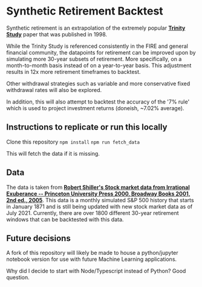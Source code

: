 # Synthetic Retirement Backtest

Synthetic retirement is an extrapolation of the extremely popular [**Trinity Study**](https://en.wikipedia.org/wiki/Trinity_study) paper that was published in 1998.

While the Trinity Study is referenced consistently in the FIRE and general financial community, the datapoints for retirement can be improved upon by simulating more 30-year subsets of retirement. More specifically, on a month-to-month basis instead of on a year-to-year basis. This adjustment results in 12x more retirement timeframes to backtest.

Other withdrawal strategies such as variable and more conservative fixed withdrawal rates will also be explored.

In addition, this will also attempt to backtest the accuracy of the '7% rule' which is used to project investment returns (doneish, ~7.02% average).

## Instructions to replicate or run this locally
Clone this repository
`npm install`
`npm run fetch_data`

This will fetch the data if it is missing.

## Data

The data is taken from [**Robert Shiller's Stock market data from Irrational Exuberance -- Princeton University Press 2000, Broadway Books 2001, 2nd ed., 2005**](http://www.econ.yale.edu/~shiller/data.htm). This data is a monthly simulated S&P 500 history that starts in January 1871 and is still being updated with new stock market data as of July 2021. Currently, there are over 1800 different 30-year retirement windows that can be backtested with this data.

## Future decisions

A fork of this repository will likely be made to house a python/jupyter notebook version for use with future Machine Learning applications.

Why did I decide to start with Node/Typescript instead of Python? Good question.
